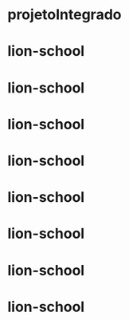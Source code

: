 # projetoIntegrado
# lion-school
# lion-school
# lion-school
# lion-school
# lion-school
# lion-school
# lion-school
# lion-school
